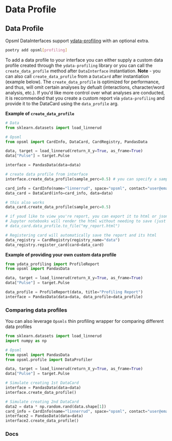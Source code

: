# Data Profile

## Data Profile

Opsml DataInterfaces support [ydata-profiling](https://github.com/ydataai/ydata-profiling) with an optional extra.

```bash
poetry add opsml[profiling]
```

To add a data profile to your interface you can either supply a custom data profile created through the `ydata-profiling` library or you can call the `create_data_profile` method after `DataInterface` instantiation. **Note** - you can also call `create_data_profile` from a `DataCard` after instantiation (example below). The `create_data_profile` is optimized for performance, and thus, will omit certain analyses by defualt (interactions, character/word analysis, etc.). If you'd like more control over what analyses are conducted, it is recommended that you create a custom report via `ydata-profiling` and provide it to the DataCard using the `data_profile` arg.


**Example of `create_data_profile`**

```py hl_lines="5 13 19"
# Data
from sklearn.datasets import load_linnerud

# Opsml
from opsml import CardInfo, DataCard, CardRegistry, PandasData

data, target = load_linnerud(return_X_y=True, as_frame=True)
data["Pulse"] = target.Pulse

interface = PandasData(data=data)

# create data profile from interface
interface.create_data_profile(sample_perc=0.5) # you can specify a sampling percentage between 0 and 1

card_info = CardInfo(name="linnerrud", space="opsml", contact="user@email.com")
data_card = DataCard(info=card_info, data=data)

# this also works
data_card.create_data_profile(sample_perc=0.5) 

# if youd like to view you're report, you can export it to html or json
# Jupyter notebooks will render the html without needing to save (just call data_card.data_profile)
# data_card.data_profile.to_file("my_report.html")

# Registering card will automatically save the report and its html
data_registry = CardRegistry(registry_name="data")
data_registry.register_card(card=data_card)
```

**Example of providing your own custom data profile**

```python hl_lines="1 8"
from ydata_profiling import ProfileReport
from opsml import PandasData 

data, target = load_linnerud(return_X_y=True, as_frame=True)
data["Pulse"] = target.Pulse

data_profile = ProfileReport(data, title="Profiling Report")
interface = PandasData(data=data, data_profile=data_profile)
```

### Comparing data profiles

You can also leverage `Opsmls` thin profiling wrapper for comparing different data profiles


```py hl_lines="6 13 19 21"
from sklearn.datasets import load_linnerud
import numpy as np

# Opsml
from opsml import PandasData
from opsml.profile import DataProfiler

data, target = load_linnerud(return_X_y=True, as_frame=True)
data["Pulse"] = target.Pulse

# Simulate creating 1st DataCard
interface = PandasData(data=data)
interface.create_data_profile()

# Simulate creating 2nd DataCard
data2 = data * np.random.rand(data.shape[1])
card_info = CardInfo(name="linnerrud", space="opsml", contact="user@email.com")
interface2 = PandasData(data=data)
interface2.create_data_profile()

```

### Docs
